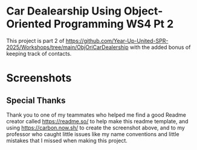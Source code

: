 # Car Dealearship Using Object-Oriented Programming WS4 Pt 2
This project is part 2 of https://github.com/Year-Up-United-SPR-2025/Workshops/tree/main/ObjOriCarDealership with the added bonus of keeping track of contacts.

# Screenshots 

## Special Thanks 
Thank you to one of my teammates who helped me find a good Readme creator called https://readme.so/ to help make this readme template, and using https://carbon.now.sh/ to create the screenshot above, and to my professor who caught little issues like my name conventions and little mistakes that I missed when making this project.